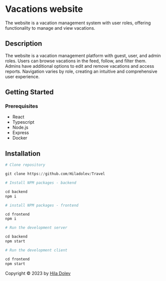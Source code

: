 # Vacations website

The website is a vacation management system with user roles, offering functionality to manage and view vacations.

## Description

The website is a vacation management platform with guest, user, and admin roles. Users can browse vacations in the feed, follow, and filter them. Admins have additional options to edit and remove vacations and access reports. Navigation varies by role, creating an intuitive and comprehensive user experience.

## Getting Started

### Prerequisites

<ul>
<li>React</li>
<li>Typescript</li>
<li>Node.js</li>
<li>Express</li>
<li>Docker</li>
</ul>

## Installation

```python
# Clone repository

git clone https://github.com/Hiladolev/Travel

# Install NPM packages - backend

cd backend
npm i

# install NPM packages - frontend

cd frontend
npm i

# Run the development server

cd backend
npm start

# Run the development client

cd frontend
npm start
```

Copyright © 2023 by <a href="https://github.com/Hiladolev" target="_blank">Hila Dolev</a>
